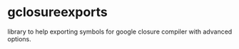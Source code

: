 gclosureexports
===============

library to help exporting symbols for google closure compiler with advanced options.
